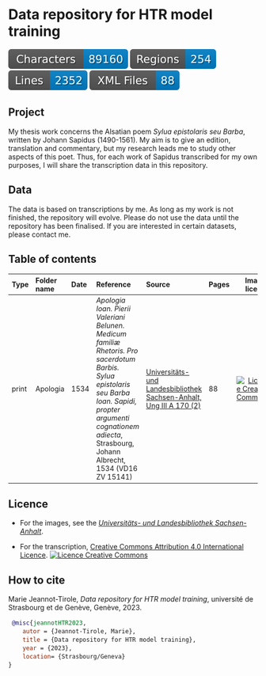 # Data repository for HTR model training

![characters badge](badges/characters.svg) ![regions badge](badges/regions.svg) ![lines badge](badges/lines.svg) ![files badge](badges/files.svg) 

## Project

My thesis work concerns the Alsatian poem _Sylua epistolaris seu Barba_, written by Johann Sapidus (1490-1561). My aim is to give an edition, translation and commentary, but my research leads me to study other aspects of this poet. Thus, for each work of Sapidus transcribed for my own purposes, I will share the transcription data in this repository. 

## Data

The data is based on transcriptions by me. 
As long as my work is not finished, the repository will evolve. Please do not use the data until the repository has been finalised. If you are interested in certain datasets, please contact me.

## Table of contents

| Type |  Folder name | Date|  Reference | Source | Pages | Images licence |
| :----- | :----- | :-- | :--------- | :------| :------| ----:|
| print | Apologia | 1534 | _Apologia Ioan. Pierii Valeriani Belunen. Medicum familiæ Rhetoris. Pro sacerdotum Barbis. Sylua epistolaris seu Barba Ioan. Sapidi, propter argumenti cognationem adiecta_, Strasbourg, Johann Albrecht, 1534 (VD16 ZV 15141) | [Universitäts- und Landesbibliothek Sachsen-Anhalt, Ung III A 170 (2)](http://dx.doi.org/10.25673/opendata2-175) | 88| <a rel="license" href="https://creativecommons.org/publicdomain/mark/1.0/"><img alt="Licence Creative Commons" style="border-width:0" src="https://licensebuttons.net/p/mark/1.0/88x31.png" /></a><br />

## Licence

- For the images, see the [_Universitäts- und Landesbibliothek Sachsen-Anhalt_](https://bibliothek.uni-halle.de/).

- For the transcription, <a rel="license" href="http://creativecommons.org/licenses/by/4.0/">Creative Commons Attribution 4.0 International Licence</a>. <a rel="license" href="http://creativecommons.org/licenses/by/4.0/"><img alt="Licence Creative Commons" style="border-width:0" src="https://i.creativecommons.org/l/by/4.0/88x31.png" /></a><br />

## How to cite

Marie Jeannot-Tirole, _Data repository for HTR model training_, université de Strasbourg et de Genève, Genève, 2023.

```bibtex
 @misc{jeannotHTR2023,
    autor = {Jeannot-Tirole, Marie},
    title = {Data repository for HTR model training}, 
    year = {2023},    
    location= {Strasbourg/Geneva}
}
